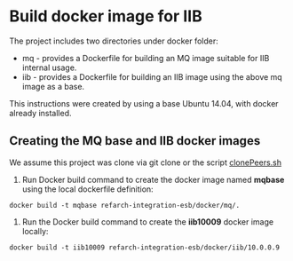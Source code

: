 # Build docker image for IIB

The project includes two directories under docker folder:
* mq - provides a Dockerfile for building an MQ image suitable for IIB internal usage.
* iib - provides a Dockerfile for building an IIB image using the above mq image as a base.

This instructions were created by using a base Ubuntu 14.04, with docker already installed.

## Creating the MQ base and IIB docker images
We assume this project was clone via git clone or the script [clonePeers.sh](https://github.com/ibm-cloud-architecture/refarch-integration/blob/master/clonePeers.sh)

1. Run Docker build command to create the docker image named **mqbase** using the local dockerfile definition:
 ```
 docker build -t mqbase refarch-integration-esb/docker/mq/.
 ```

1. Run the Docker build command to create the **iib10009** docker image locally:
 ```
 docker build -t iib10009 refarch-integration-esb/docker/iib/10.0.0.9
 ```

